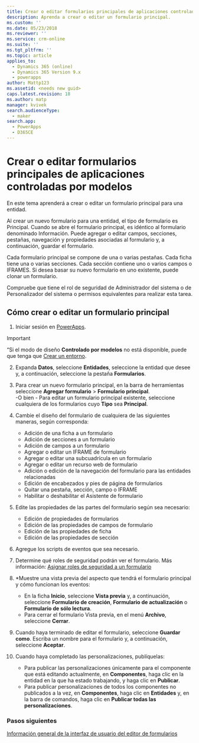 ```yaml
---
title: Crear o editar formularios principales de aplicaciones controladas por modelos en PowerApps | MicrosoftDocs
description: Aprenda a crear o editar un formulario principal.
ms.custom: ''
ms.date: 05/23/2018
ms.reviewer: ''
ms.service: crm-online
ms.suite: ''
ms.tgt_pltfrm: ''
ms.topic: article
applies_to:
  - Dynamics 365 (online)
  - Dynamics 365 Version 9.x
  - powerapps
author: Mattp123
ms.assetid: <needs new guid>
caps.latest.revision: 18
ms.author: matp
manager: kvivek
search.audienceType:
  - maker
search.app:
  - PowerApps
  - D365CE
---
```

# <a name="create-or-edit-a-model-driven-app-main-form-for-an-entity"></a>Crear o editar formularios principales de aplicaciones controladas por modelos 

En este tema aprenderá a crear o editar un formulario principal para una entidad.

Al crear un nuevo formulario para una entidad, el tipo de formulario es Principal. Cuando se abre el formulario principal, es idéntico al formulario denominado Información. Puede agregar o editar campos, secciones, pestañas, navegación y propiedades asociadas al formulario y, a continuación, guardar el formulario.

Cada formulario principal se compone de una o varias pestañas. Cada ficha tiene una o varias secciones. Cada sección contiene uno o varios campos o IFRAMES. Si desea basar su nuevo formulario en uno existente, puede clonar un formulario. 

Compruebe que tiene el rol de seguridad de Administrador del sistema o de Personalizador del sistema o permisos equivalentes para realizar esta tarea.

## <a name="how-to-create-or-edit-a-main-form"></a>Cómo crear o editar un formulario principal
  
1.   Iniciar sesión en [PowerApps](https://web.powerapps.com/?utm_source=padocs&utm_medium=linkinadoc&utm_campaign=referralsfromdoc).


> [!IMPORTANT]
> “Si el modo de diseño **Controlado por modelos** no está disponible, puede que tenga que [Crear un entorno](https://docs.microsoft.com/powerapps/administrator/create-environment).   
  
2.  Expanda **Datos**, seleccione **Entidades**, seleccione la entidad que desee y, a continuación, seleccione la pestaña **Formularios**. 

3. Para crear un nuevo formulario principal, en la barra de herramientas seleccione **Agregar formulario** > **Formulario principal**.  
    \-O bien - Para editar un formulario principal existente, seleccione cualquiera de los formularios cuyo **Tipo** sea **Principal**.
  
3.  Cambie el diseño del formulario de cualquiera de las siguientes maneras, según corresponda:
    -   Adición de una ficha a un formulario
    -   Adición de secciones a un formulario
    -   Adición de campos a un formulario
    -   Agregar o editar un IFRAME de formulario
    -   Agregar o editar una subcuadrícula en un formulario
    -   Agregar o editar un recurso web de formulario
    -   Adición o edición de la navegación del formulario para las entidades relacionadas
    -   Edición de encabezados y pies de página de formularios
    -   Quitar una pestaña, sección, campo o IFRAME
    -   Habilitar o deshabilitar el Asistente de formulario
    
4.  Edite las propiedades de las partes del formulario según sea necesario:
    -   Edición de propiedades de formularios
    -   Edición de las propiedades de campos de formulario
    -   Edición de las propiedades de ficha
    -   Edición de las propiedades de sección

5.  Agregue los scripts de eventos que sea necesario. 

6.  Determine qué roles de seguridad podrán ver el formulario. Más información: [Asignar roles de seguridad a un formulario](https://docs.microsoft.com/dynamics365/customer-engagement/admin/assign-security-roles-form)

7.  *Muestre una vista previa del aspecto que tendrá el formulario principal y cómo funcionan los eventos:
    - En la ficha **Inicio**, seleccione **Vista previa** y, a continuación, seleccione **Formulario de creación**, **Formulario de actualización** o **Formulario de sólo lectura**.
    - Para cerrar el formulario Vista previa, en el menú **Archivo**, seleccione **Cerrar**.

8.  Cuando haya terminado de editar el formulario, seleccione **Guardar como**. Escriba un nombre para el formulario y, a continuación, seleccione **Aceptar**.

9.  Cuando haya completado las personalizaciones, publíquelas:
    -   Para publicar las personalizaciones únicamente para el componente que está editando actualmente, en **Componentes**, haga clic en la entidad en la que ha estado trabajando, y haga clic en **Publicar**.
    -   Para publicar personalizaciones de todos los componentes no publicados a la vez, en **Componentes**, haga clic en **Entidades** y, en la barra de comandos, haga clic en **Publicar todas las personalizaciones**.
    
 
### <a name="next-steps"></a>Pasos siguientes  
[Información general de la interfaz de usuario del editor de formularios](form-editor-user-interface-legacy.md)
 
